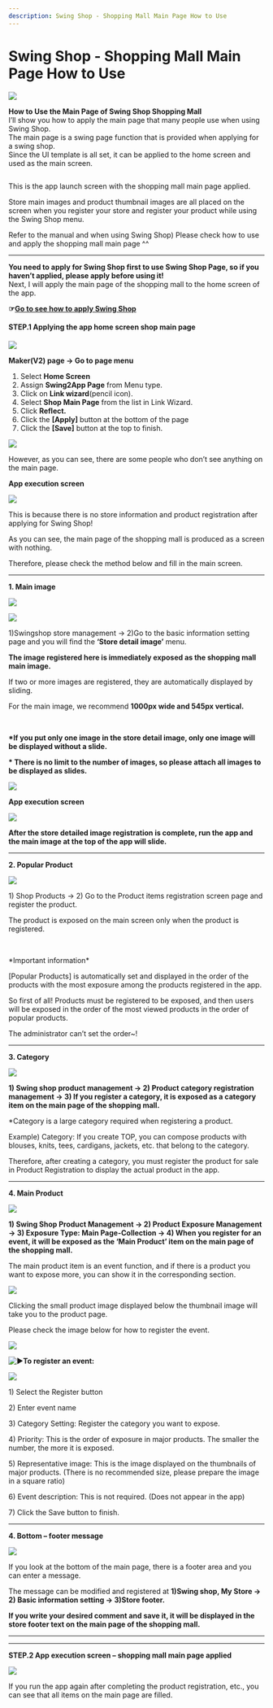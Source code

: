 ```yaml
---
description: Swing Shop - Shopping Mall Main Page How to Use
---
```


# Swing Shop - Shopping Mall Main Page How to Use

![](https://support.swing2app.com/wp-content/uploads/2020/10/Shop4.png)

**How to Use the Main Page of Swing Shop Shopping Mall**\
&#x20;I’ll show you how to apply the main page that many people use when using Swing Shop.\
The main page is a swing page function that is provided when applying for a swing shop.\
Since the UI template is all set, it can be applied to the home screen and used as the main screen.

<figure><img src="../../.gitbook/assets/Group-2g85@3x (1).png" alt=""><figcaption></figcaption></figure>

This is the app launch screen with the shopping mall main page applied.

Store main images and product thumbnail images are all placed on the screen when you register your store and register your product while using the Swing Shop menu.

Refer to the manual and when using Swing Shop) Please check how to use and apply the shopping mall main page ^^

***

**You need to apply for Swing Shop first to use Swing Shop Page, so if you haven’t applied, please apply before using it!**\
Next, I will apply the main page of the shopping mall to the home screen of the app.

**☞**[**Go to see how to apply Swing Shop**](../aff-program/apply.md)

#### **STEP.1 Applying the app home screen shop main page**

![](https://support.swing2app.com/wp-content/uploads/2018/11/basic3.png)

**Maker(V2) page → Go to page menu**

1. Select **Home Screen**
2. Assign **Swing2App Page** from Menu type.
3. Click on **Link wizard**(pencil icon).
4. Select **Shop Main Page** from the list in Link Wizard.
5. Click **Reflect.**
6. Click the **\[Apply]** button at the bottom of the page
7. Click the **\[Save]** button at the top to finish.

![](https://wp.swing2app.co.kr/wp-content/uploads/2020/07/%EC%BA%A1%EC%B2%98.png)

However, as you can see, there are some people who don’t see anything on the main page.

**App execution screen**

![](https://support.swing2app.com/wp-content/uploads/2020/10/Group-1984@3x.png)

This is because there is no store information and product registration after applying for Swing Shop!

As you can see, the main page of the shopping mall is produced as a screen with nothing.

Therefore, please check the method below and fill in the main screen.

***

**1. Main image**

![](https://support.swing2app.com/wp-content/uploads/2018/11/basic.png)

![](https://support.swing2app.com/wp-content/uploads/2020/10/uddk.png)

1\)Swingshop store management → 2)Go to the basic information setting page and you will find the **‘Store detail image’** menu.

**The image registered here is immediately exposed as the shopping mall main image.**

If two or more images are registered, they are automatically displayed by sliding.

For the main image, we recommend **1000px wide and 545px vertical.**

**​**

**\*If you put only one image in the store detail image, only one image will be displayed without a slide.**

**\* There is no limit to the number of images, so please attach all images to be displayed as slides.**

![](https://wp.swing2app.co.kr/wp-content/uploads/2018/09/%ED%99%94%EC%82%B4%ED%91%9C-3.png)

**App execution screen**

![](https://support.swing2app.com/wp-content/uploads/2018/11/ezgif.com-gif-maker-8.gif)

**After the store detailed image registration is complete, run the app and the main image at the top of the app will slide.**

***

**2. Popular Product**

![](https://support.swing2app.com/wp-content/uploads/2020/10/mobpop@3x.png)

1\) Shop Products → 2) Go to the Product items registration screen page and register the product.

The product is exposed on the main screen only when the product is registered.

​

\*Important information\*

\[Popular Products] is automatically set and displayed in the order of the products with the most exposure among the products registered in the app.

So first of all! Products must be registered to be exposed, and then users will be exposed in the order of the most viewed products in the order of popular products.

The administrator can’t set the order\~!

***

**3. Category**

![](https://support.swing2app.com/wp-content/uploads/2020/10/Group-2020.png)

**1) Swing shop product management → 2) Product category registration management → 3) If you register a category, it is exposed as a category item on the main page of the shopping mall.**

\*Category is a large category required when registering a product.

Example) Category: If you create TOP, you can compose products with blouses, knits, tees, cardigans, jackets, etc. that belong to the category.

Therefore, after creating a category, you must register the product for sale in Product Registration to display the actual product in the app.

***

**4. Main Product**

![](https://support.swing2app.com/wp-content/uploads/2020/10/Group-2021.png)

**1) Swing Shop Product Management → 2) Product Exposure Management → 3) Exposure Type: Main Page-Collection → 4) When you register for an event, it will be exposed as the ‘Main Product’ item on the main page of the shopping mall.**

The main product item is an event function, and if there is a product you want to expose more, you can show it in the corresponding section.

![](https://support.swing2app.com/wp-content/uploads/2020/10/ezgif.com-gif-maker-9.gif)

Clicking the small product image displayed below the thumbnail image will take you to the product page.

Please check the image below for how to register the event.

![](https://wp.swing2app.co.kr/wp-content/uploads/2018/09/%ED%99%94%EC%82%B4%ED%91%9C-3.png)

<img src="https://s.w.org/images/core/emoji/11/svg/25b6.svg" alt="▶" data-size="line">**To register an event:**

![](https://support.swing2app.com/wp-content/uploads/2018/11/shopcat1.png)

1\) Select the Register button

2\) Enter event name

3\) Category Setting: Register the category you want to expose.

4\) Priority: This is the order of exposure in major products. The smaller the number, the more it is exposed.

5\) Representative image: This is the image displayed on the thumbnails of major products. (There is no recommended size, please prepare the image in a square ratio)

6\) Event description: This is not required. (Does not appear in the app)

7\) Click the Save button to finish.

***

**4. Bottom – footer message**

![](https://support.swing2app.com/wp-content/uploads/2020/10/mkdd.png)

If you look at the bottom of the main page, there is a footer area and you can enter a message.

The message can be modified and registered at **1)Swing shop, My Store → 2) Basic information setting → 3)Store footer.**

**If you write your desired comment and save it, it will be displayed in the store footer text on the main page of the shopping mall.**

****

****

**STEP.2 App execution screen – shopping mall main page applied**

![](https://support.swing2app.com/wp-content/uploads/2020/10/ezgif.com-gif-maker-10.gif)

If you run the app again after completing the product registration, etc., you can see that all items on the main page are filled.
